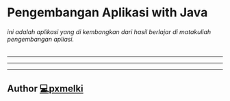 # Pengembangan Aplikasi with Java

###### ini adalah aplikasi yang di kembangkan dari hasil berlajar di matakuliah pengembangan apliasi.

---

---

---

## Author [💻pxmelki](https://github.com/pxmelki)
